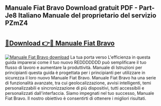 ## Manuale Fiat Bravo Download gratuit PDF - Part-Je8 Italiano Manuale del proprietario del servizio PZmZ4

# <h2><a href="http://dfalzpg.blite.top/?on=Manuale+Fiat+Bravo">🔗Download 👉🔴 Manuale Fiat Bravo</a></h2>

[![Manuale Fiat Bravo download](https://i.imgur.com/lujVjoI.png)](http://dfalzpg.blite.top/?on=Manuale+Fiat+Bravo)
La tua porta verso L'efficienza in questa guida imparerai come il tuo nuovo REDDDDDDD può semplificare il tuo flusso di lavoro e aumentare la produttività. Manuale di Istruzioni per principianti questa guida è progettata per i principianti per utilizzare in sicurezza il loro nuovo Manuale Fiat Bravo. Manuale Fiat Bravo ha una serie di funzionalità avanzate, tra cui geolocalizzazione, avvisi intelligenti, temi personalizzabili e sincronizzazione di più dispositivi, tutti accessibili e personalizzati dall'interfaccia. Siamo impegnati nel tuo successo, Manuale Fiat Bravo. Il nostro obiettivo è consentirti di ottenere i migliori risultati.

